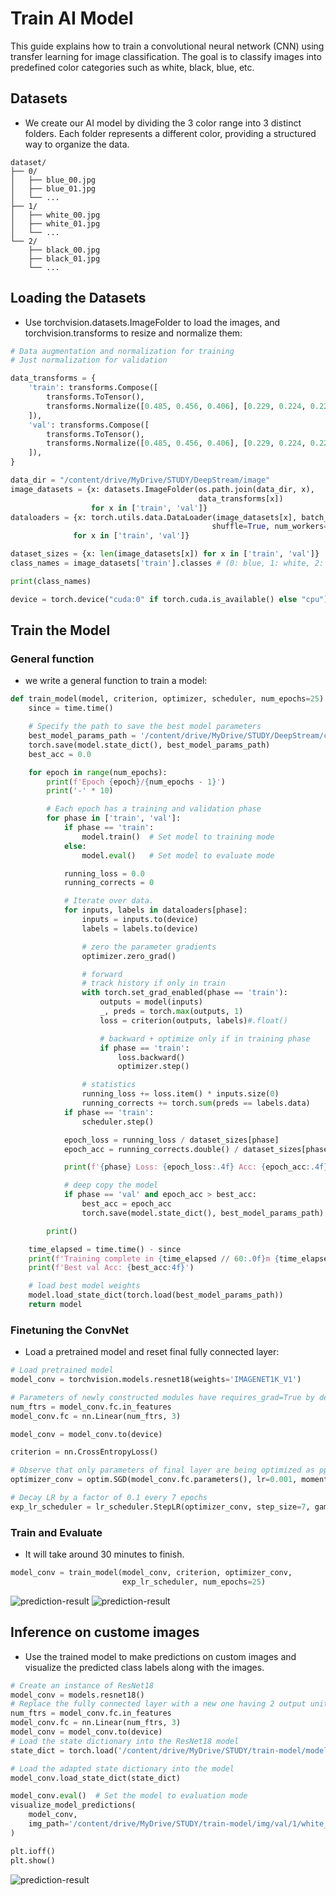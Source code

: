 # Train AI Model

This guide explains how to train a convolutional neural network (CNN) using transfer learning for image classification. The goal is to classify images into predefined color categories such as white, black, blue, etc.

<!-- We follow [`PyTorch tutorial`](https://pytorch.org/tutorials/beginner/basics/quickstart_tutorial.html#creating-models) to create our AI model by dividing the 3 color range into 3 distinct folders. Each folder represents a different color, providing a structured way to organize the data.  -->

## Datasets

* We create our AI model by dividing the 3 color range into 3 distinct folders. Each folder represents a different color, providing a structured way to organize the data. 

```
dataset/
├── 0/
│   ├── blue_00.jpg
│   ├── blue_01.jpg
│   └── ...
├── 1/
│   ├── white_00.jpg
│   ├── white_01.jpg
│   └── ...
└── 2/
    ├── black_00.jpg
    ├── black_01.jpg
    └── ...
```

## Loading the Datasets

* Use torchvision.datasets.ImageFolder to load the images, and torchvision.transforms to resize and normalize them:

```python
# Data augmentation and normalization for training
# Just normalization for validation

data_transforms = {
    'train': transforms.Compose([
        transforms.ToTensor(),
        transforms.Normalize([0.485, 0.456, 0.406], [0.229, 0.224, 0.225])
    ]),
    'val': transforms.Compose([
        transforms.ToTensor(),
        transforms.Normalize([0.485, 0.456, 0.406], [0.229, 0.224, 0.225])
    ]),
}

data_dir = "/content/drive/MyDrive/STUDY/DeepStream/image"
image_datasets = {x: datasets.ImageFolder(os.path.join(data_dir, x),
                                          data_transforms[x])
                  for x in ['train', 'val']}
dataloaders = {x: torch.utils.data.DataLoader(image_datasets[x], batch_size=4,
                                             shuffle=True, num_workers=2)
              for x in ['train', 'val']}

dataset_sizes = {x: len(image_datasets[x]) for x in ['train', 'val']}
class_names = image_datasets['train'].classes # (0: blue, 1: white, 2: black)

print(class_names)

device = torch.device("cuda:0" if torch.cuda.is_available() else "cpu")
```

## Train the Model

### General function

* we write a general function to train a model:

```python
def train_model(model, criterion, optimizer, scheduler, num_epochs=25):
    since = time.time()

    # Specify the path to save the best model parameters
    best_model_params_path = '/content/drive/MyDrive/STUDY/DeepStream/color-best-edc.pt'
    torch.save(model.state_dict(), best_model_params_path)
    best_acc = 0.0

    for epoch in range(num_epochs):
        print(f'Epoch {epoch}/{num_epochs - 1}')
        print('-' * 10)

        # Each epoch has a training and validation phase
        for phase in ['train', 'val']:
            if phase == 'train':
                model.train()  # Set model to training mode
            else:
                model.eval()   # Set model to evaluate mode

            running_loss = 0.0
            running_corrects = 0

            # Iterate over data.
            for inputs, labels in dataloaders[phase]:
                inputs = inputs.to(device)
                labels = labels.to(device)

                # zero the parameter gradients
                optimizer.zero_grad()

                # forward
                # track history if only in train
                with torch.set_grad_enabled(phase == 'train'):
                    outputs = model(inputs)
                    _, preds = torch.max(outputs, 1)
                    loss = criterion(outputs, labels)#.float()

                    # backward + optimize only if in training phase
                    if phase == 'train':
                        loss.backward() 
                        optimizer.step()

                # statistics
                running_loss += loss.item() * inputs.size(0)
                running_corrects += torch.sum(preds == labels.data)
            if phase == 'train':
                scheduler.step()

            epoch_loss = running_loss / dataset_sizes[phase]
            epoch_acc = running_corrects.double() / dataset_sizes[phase]

            print(f'{phase} Loss: {epoch_loss:.4f} Acc: {epoch_acc:.4f}')

            # deep copy the model
            if phase == 'val' and epoch_acc > best_acc:
                best_acc = epoch_acc
                torch.save(model.state_dict(), best_model_params_path)

        print()

    time_elapsed = time.time() - since
    print(f'Training complete in {time_elapsed // 60:.0f}m {time_elapsed % 60:.0f}s')
    print(f'Best val Acc: {best_acc:4f}')

    # load best model weights
    model.load_state_dict(torch.load(best_model_params_path))
    return model
```

### Finetuning the ConvNet

* Load a pretrained model and reset final fully connected layer:

```python
# Load pretrained model
model_conv = torchvision.models.resnet18(weights='IMAGENET1K_V1')

# Parameters of newly constructed modules have requires_grad=True by default
num_ftrs = model_conv.fc.in_features
model_conv.fc = nn.Linear(num_ftrs, 3)

model_conv = model_conv.to(device)

criterion = nn.CrossEntropyLoss()

# Observe that only parameters of final layer are being optimized as pposed to before.
optimizer_conv = optim.SGD(model_conv.fc.parameters(), lr=0.001, momentum=0.9)

# Decay LR by a factor of 0.1 every 7 epochs
exp_lr_scheduler = lr_scheduler.StepLR(optimizer_conv, step_size=7, gamma=0.1)
```

### Train and Evaluate

* It will take around 30 minutes to finish.

```python
model_conv = train_model(model_conv, criterion, optimizer_conv,
                         exp_lr_scheduler, num_epochs=25)
```

![prediction-result](https://github.com/leehoanzu/color-classification/blob/main/screen-shots/prediction-result.png)
![prediction-result](https://github.com/leehoanzu/color-classification/blob/main/screen-shots/heatmap.png)

## Inference on custome images

* Use the trained model to make predictions on custom images and visualize the predicted class labels along with the images.

```python
# Create an instance of ResNet18
model_conv = models.resnet18()
# Replace the fully connected layer with a new one having 2 output units
num_ftrs = model_conv.fc.in_features
model_conv.fc = nn.Linear(num_ftrs, 3)
model_conv = model_conv.to(device)
# Load the state dictionary into the ResNet18 model
state_dict = torch.load('/content/drive/MyDrive/STUDY/train-model/model/color-best.pt')

# Load the adapted state dictionary into the model
model_conv.load_state_dict(state_dict)

model_conv.eval()  # Set the model to evaluation mode
visualize_model_predictions(
    model_conv,
    img_path='/content/drive/MyDrive/STUDY/train-model/img/val/1/white_0.png'
)

plt.ioff()
plt.show()
```

![prediction-result](https://github.com/leehoanzu/color-classification/blob/main/screen-shots/inference-results.png)

